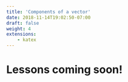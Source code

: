 ```yaml
---
title: 'Components of a vector'
date: 2018-11-14T19:02:50-07:00
draft: false
weight: 4
extensions:
    - katex
---
```


# Lessons coming soon!